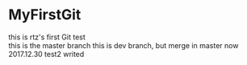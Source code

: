 # MyFirstGit
this is rtz's first Git test  
this is the master branch
this is dev branch, but merge in master now  
2017.12.30
test2 writed
